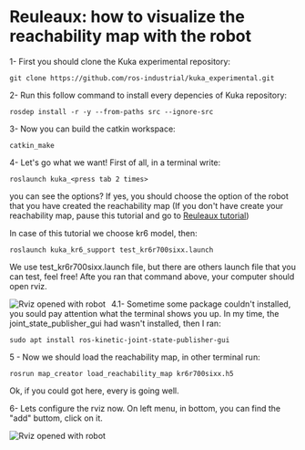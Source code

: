 <h1>Reuleaux: how to visualize the reachability map with the robot</h1>

1- First you should clone the Kuka experimental repository:
	
	git clone https://github.com/ros-industrial/kuka_experimental.git
	
2- Run this follow command to install every depencies of Kuka repository:
	
	rosdep install -r -y --from-paths src --ignore-src

3- Now you can build the catkin workspace:

	catkin_make
	
4- Let's go what we want! First of all, in a terminal write:
	
	roslaunch kuka_<press tab 2 times>
	
you can see the options? If yes, you should choose the option of the robot that you have created the reachability map (If you don't have create your reachability map, pause this tutorial and go to [Reuleaux tutorial](http://wiki.ros.org/reuleaux))

In case of this tutorial we choose kr6 model, then:

	roslaunch kuka_kr6_support test_kr6r700sixx.launch
	
We use test_kr6r700sixx.launch file, but there are others launch file that you can test, feel free!
Afte you ran that command above, your computer should open rviz.

<img src="https://github.com/presleyreverdito/tutorial-images/blob/main/Screenshot%20from%202020-11-09%2017-21-34.png"
     alt="Rviz opened with robot"
     style="float: left; margin-right: 10px;" />
	

4.1- Sometime some package couldn't installed, you sould pay attention what the terminal shows you up. In my time, the joint_state_publisher_gui had wasn't installed, then I ran:

	sudo apt install ros-kinetic-joint-state-publisher-gui
  
5 - Now we should load the reachability map, in other terminal run:

	rosrun map_creator load_reachability_map kr6r700sixx.h5
	
Ok, if you could got here, every is going well.

6- Lets configure the rviz now. On left menu, in bottom, you can find the "add" buttom, click on it.

<img src="https://github.com/presleyreverdito/tutorial-images/blob/main/Screenshot%20from%202020-11-09%2017-24-32.png"
     alt="Rviz opened with robot"
     style="float: left; margin-right: 10px;" />
	
